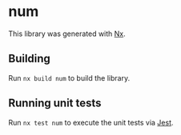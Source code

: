 # num

This library was generated with [Nx](https://nx.dev).

## Building

Run `nx build num` to build the library.

## Running unit tests

Run `nx test num` to execute the unit tests via [Jest](https://jestjs.io).
